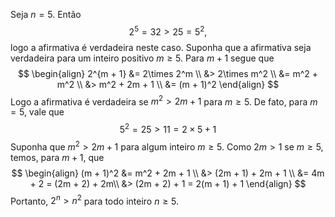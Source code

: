 Seja $n = 5$. Então
$$
2^5 = 32 > 25 = 5^2,
$$
logo a afirmativa é verdadeira neste caso. Suponha que a afirmativa seja verdadeira para um inteiro positivo $m\geq 5$. Para $m + 1$ segue que
$$
\begin{align}
2^{m + 1} &= 2\times 2^m \\
&> 2\times m^2 \\
&= m^2 + m^2 \\
&> m^2 + 2m + 1 \\
&= (m + 1)^2
\end{align}
$$
Logo a afirmativa é verdadeira se $m^2 > 2m + 1$ para $m\geq 5$. De fato, para $m = 5$, vale que
$$
5^2 = 25 > 11 = 2\times 5 + 1
$$
Suponha que $m^2 > 2m + 1$ para algum inteiro $m \geq 5$. Como $2m > 1$ se $m\geq 5$, temos, para $m + 1$, que
$$
\begin{align}
	(m + 1)^2 &= m^2 + 2m + 1 \\
	&> (2m + 1) + 2m + 1 \\
	&= 4m + 2 = (2m + 2) + 2m\\
	&> (2m + 2) + 1 =  2(m + 1) + 1
\end{align}
$$
Portanto, $2^n > n^2$ para todo inteiro $n\geq 5$.
